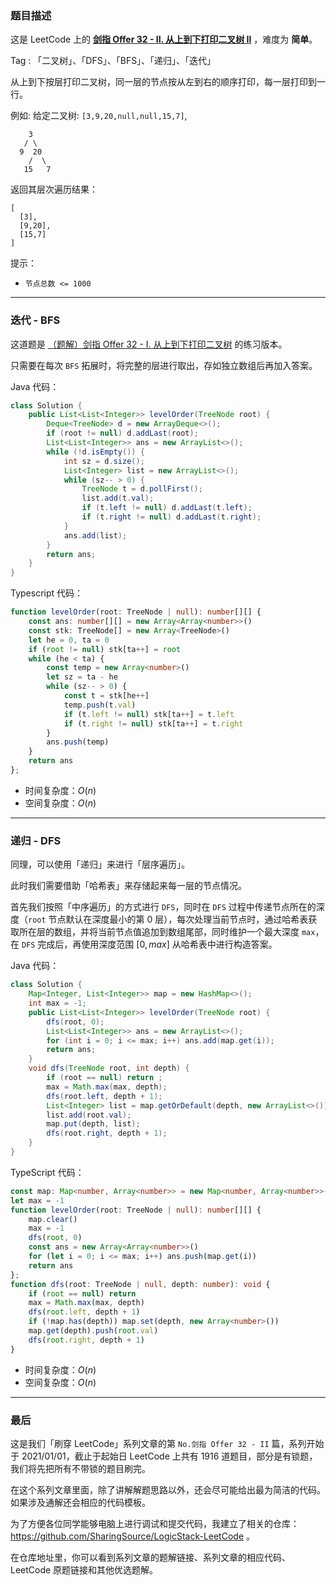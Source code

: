 ### 题目描述

这是 LeetCode 上的 **[剑指 Offer 32 - II. 从上到下打印二叉树 II](https://leetcode.cn/problems/cong-shang-dao-xia-da-yin-er-cha-shu-ii-lcof/solution/by-ac_oier-s9jz/)** ，难度为 **简单**。

Tag : 「二叉树」、「DFS」、「BFS」、「递归」、「迭代」



从上到下按层打印二叉树，同一层的节点按从左到右的顺序打印，每一层打印到一行。

例如:
给定二叉树: `[3,9,20,null,null,15,7]`,
```
    3
   / \
  9  20
    /  \
   15   7
```
返回其层次遍历结果：
```
[
  [3],
  [9,20],
  [15,7]
]
```

提示：
* `节点总数 <= 1000`

---

### 迭代 - BFS

这道题是 [（题解）剑指 Offer 32 - I. 从上到下打印二叉树](https://leetcode.cn/problems/cong-shang-dao-xia-da-yin-er-cha-shu-lcof/solution/by-ac_oier-a9n5/) 的练习版本。

只需要在每次 `BFS` 拓展时，将完整的层进行取出，存如独立数组后再加入答案。

Java 代码：
```Java
class Solution {
    public List<List<Integer>> levelOrder(TreeNode root) {
        Deque<TreeNode> d = new ArrayDeque<>();
        if (root != null) d.addLast(root);
        List<List<Integer>> ans = new ArrayList<>();
        while (!d.isEmpty()) {
            int sz = d.size();
            List<Integer> list = new ArrayList<>();
            while (sz-- > 0) {
                TreeNode t = d.pollFirst();
                list.add(t.val);
                if (t.left != null) d.addLast(t.left);
                if (t.right != null) d.addLast(t.right);
            }
            ans.add(list);
        }
        return ans;
    }
}
```
Typescript 代码：
```Typescript
function levelOrder(root: TreeNode | null): number[][] {
    const ans: number[][] = new Array<Array<number>>()
    const stk: TreeNode[] = new Array<TreeNode>()
    let he = 0, ta = 0
    if (root != null) stk[ta++] = root
    while (he < ta) {
        const temp = new Array<number>()
        let sz = ta - he
        while (sz-- > 0) {
            const t = stk[he++]
            temp.push(t.val)
            if (t.left != null) stk[ta++] = t.left
            if (t.right != null) stk[ta++] = t.right
        }
        ans.push(temp)
    }
    return ans
};
```
* 时间复杂度：$O(n)$
* 空间复杂度：$O(n)$

---

### 递归 - DFS

同理，可以使用「递归」来进行「层序遍历」。

此时我们需要借助「哈希表」来存储起来每一层的节点情况。

首先我们按照「中序遍历」的方式进行 `DFS`，同时在 `DFS` 过程中传递节点所在的深度（`root` 节点默认在深度最小的第 $0$ 层），每次处理当前节点时，通过哈希表获取所在层的数组，并将当前节点值追加到数组尾部，同时维护一个最大深度 `max`，在 `DFS` 完成后，再使用深度范围 $[0, max]$ 从哈希表中进行构造答案。

Java 代码：
```Java
class Solution {
    Map<Integer, List<Integer>> map = new HashMap<>();
    int max = -1;
    public List<List<Integer>> levelOrder(TreeNode root) {
        dfs(root, 0);
        List<List<Integer>> ans = new ArrayList<>();
        for (int i = 0; i <= max; i++) ans.add(map.get(i));
        return ans;
    }
    void dfs(TreeNode root, int depth) {
        if (root == null) return ;
        max = Math.max(max, depth);
        dfs(root.left, depth + 1);
        List<Integer> list = map.getOrDefault(depth, new ArrayList<>());
        list.add(root.val);
        map.put(depth, list);
        dfs(root.right, depth + 1);
    }
}
```
TypeScript 代码：
```TypeScript
const map: Map<number, Array<number>> = new Map<number, Array<number>>()
let max = -1
function levelOrder(root: TreeNode | null): number[][] {
    map.clear()
    max = -1
    dfs(root, 0)
    const ans = new Array<Array<number>>()
    for (let i = 0; i <= max; i++) ans.push(map.get(i))
    return ans
};
function dfs(root: TreeNode | null, depth: number): void {
    if (root == null) return 
    max = Math.max(max, depth)
    dfs(root.left, depth + 1)
    if (!map.has(depth)) map.set(depth, new Array<number>())
    map.get(depth).push(root.val)
    dfs(root.right, depth + 1)
}
```
* 时间复杂度：$O(n)$
* 空间复杂度：$O(n)$

---

### 最后

这是我们「刷穿 LeetCode」系列文章的第 `No.剑指 Offer 32 - II` 篇，系列开始于 2021/01/01，截止于起始日 LeetCode 上共有 1916 道题目，部分是有锁题，我们将先把所有不带锁的题目刷完。

在这个系列文章里面，除了讲解解题思路以外，还会尽可能给出最为简洁的代码。如果涉及通解还会相应的代码模板。

为了方便各位同学能够电脑上进行调试和提交代码，我建立了相关的仓库：https://github.com/SharingSource/LogicStack-LeetCode 。

在仓库地址里，你可以看到系列文章的题解链接、系列文章的相应代码、LeetCode 原题链接和其他优选题解。

